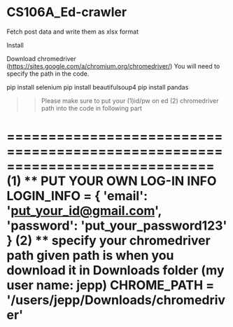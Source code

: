 # CS106A_Ed-crawler
Fetch post data and write them as xlsx format

Install

Download chromedriver (https://sites.google.com/a/chromium.org/chromedriver/)
You will need to specify the path in the code.

pip install selenium
pip install beautifulsoup4
pip install pandas

>> Please make sure to put your (1)id/pw on ed (2) chromedriver path into the code in following part

=============================================================================
(1) ** PUT YOUR OWN LOG-IN INFO
LOGIN_INFO = {
    'email': 'put_your_id@gmail.com',
    'password': 'put_your_password123'
}
(2) ** specify your chromedriver path
given path is when you download it in Downloads folder (my user name: jepp)
CHROME_PATH = '/users/jepp/Downloads/chromedriver'
=============================================================================
